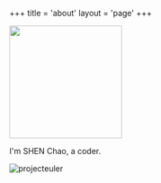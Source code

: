 +++
title = 'about'
layout = 'page'
+++

<img src='/imgs/head.jpg' style='width:200px;'/>

I'm SHEN Chao, a coder.

![projecteuler](https://projecteuler.net/profile/scturtle.png)
